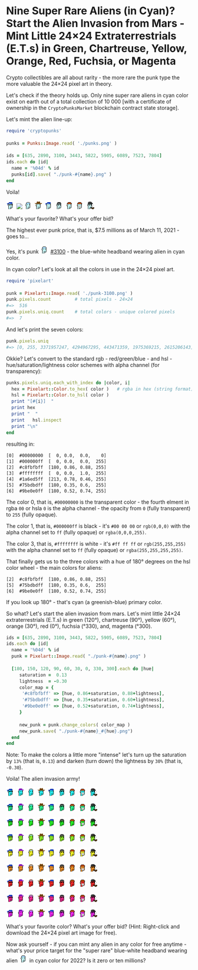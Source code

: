 # Nine Super Rare Aliens (in Cyan)? Start the Alien Invasion from Mars - Mint Little 24×24 Extraterrestrials (E.T.s) in Green, Chartreuse, Yellow, Orange, Red, Fuchsia, or Magenta


Crypto collectibles are all about rarity - the more rare the punk type the more valuable the 24×24 pixel art in theory.

Let's check if the theory holds up. Only nine super rare aliens
in cyan color exist on earth
out of a total collection of 10 000
[with a certificate of ownership in the `CryptoPunksMarket` blockchain contract state storage].

Let's mint the alien line-up:


``` ruby
require 'cryptopunks'

punks = Punks::Image.read( './punks.png' )

ids = [635, 2890, 3100, 3443, 5822, 5905, 6089, 7523, 7804]
ids.each do |id|
  name = '%04d' % id
  punks[id].save( "./punk-#{name}.png" )
end
```

Voila!

![](i/punk-0635.png)
![](i/punk-2890.png)
![](i/punk-3100.png)
![](i/punk-3443.png)
![](i/punk-5822.png)
![](i/punk-5905.png)
![](i/punk-6089.png)
![](i/punk-7523.png)
![](i/punk-7804.png)


What's your favorite? What's your offer bid?


The highest ever punk price, that is, $7.5 millions
as of March 11, 2021 - goes to...


Yes, it's punk ![](i/punk-3100.png) [#3100](https://www.larvalabs.com/cryptopunks/details/3100) - the blue-white headband wearing alien
in cyan color.



In cyan color? Let's look at all the colors in use in the
24×24 pixel art.

``` ruby
require 'pixelart'

punk = Pixelart::Image.read( './punk-3100.png' )
punk.pixels.count         # total pixels - 24×24
#=>  516
punk.pixels.uniq.count    # total colors - unique colored pixels
#=>  7
```

And let's print the seven colors:

``` ruby
punk.pixels.uniq
#=> [0, 255, 3371957247, 4294967295, 443471359, 1975369215, 2615206143]
```

Okkie?
Let's convert to the standard rgb - red/green/blue -
and hsl - hue/saturation/lightness color schemes
with alpha channel (for transparency):

``` ruby
punks.pixels.uniq.each_with_index do |color, i|
  hex = Pixelart::Color.to_hex( color )   # rgba in hex (string format)
  hsl = Pixelart::Color.to_hsl( color )
  print "[#{i}]  "
  print hex
  print "  "
  print   hsl.inspect
  print "\n"
end
```

resulting in:

```
[0]  #00000000  [  0, 0.0,  0.0,    0]
[1]  #000000ff  [  0, 0.0,  0.0,  255]
[2]  #c8fbfbff  [180, 0.86, 0.88, 255]
[3]  #ffffffff  [  0, 0.0,  1.0,  255]
[4]  #1a6ed5ff  [213, 0.78, 0.46, 255]
[5]  #75bdbdff  [180, 0.35, 0.6,  255]
[6]  #9be0e0ff  [180, 0.52, 0.74, 255]
```

The color 0, that is, `#00000000` is the transparent color -
the fourth elment in rgba `00` or hsla `0` is the alpha channel - the opacity from
`0` (fully transparent) to `255` (fully opaque).

The color 1, that is, `#000000ff` is black -
it's `#00 00 00` or `rgb(0,0,0)`
with the alpha channel set to `ff` (fully opaque)
or `rgba(0,0,0,255)`.

The color 3, that is, `#ffffffff` is white -
it's `#ff ff ff` or `rgb(255,255,255)`
with the alpha channel set to `ff` (fully opaque)
or `rgba(255,255,255,255)`.


That finally gets us to the three colors with
a hue of 180° degrees on the hsl color wheel -
the main colors for aliens:

```
[2]  #c8fbfbff  [180, 0.86, 0.88, 255]
[5]  #75bdbdff  [180, 0.35, 0.6,  255]
[6]  #9be0e0ff  [180, 0.52, 0.74, 255]
```

If you look up 180° -
that's cyan (a greenish-blue) primary color.


So what?  Let's start
the alien invasion from mars.
Let's mint little 24×24 extraterrestrials (E.T.s)
in  green (120°), chartreuse (90°), yellow (60°),
orange (30°), red (0°), fuchsia (°330), and, magenta (°300).


``` ruby
ids = [635, 2890, 3100, 3443, 5822, 5905, 6089, 7523, 7804]
ids.each do |id|
  name = '%04d' % id
  punk = Pixelart::Image.read( "./punk-#{name}.png" )

  [180, 150, 120, 90, 60, 30, 0, 330, 300].each do |hue|
     saturation =  0.13
     lightness  = -0.30
     color_map = {
      '#c8fbfbff' => [hue, 0.86+saturation, 0.88+lightness],
      '#75bdbdff' => [hue, 0.35+saturation, 0.60+lightness],
      '#9be0e0ff' => [hue, 0.52+saturation, 0.74+lightness],
     }

     new_punk = punk.change_colors( color_map )
     new_punk.save( "./punk-#{name}_#{hue}.png")
  end
end
```

Note: To make the colors a little more "intense"
let's turn up the saturation by `13%` (that is, `0.13`)
and darken (turn down) the lightness by `30%` (that is, `-0.30`).

Voila! The alien invasion army!


![](i/punk-0635_180.png)
![](i/punk-2890_180.png)
![](i/punk-3100_180.png)
![](i/punk-3443_180.png)
![](i/punk-5822_180.png)
![](i/punk-5905_180.png)
![](i/punk-6089_180.png)
![](i/punk-7523_180.png)
![](i/punk-7804_180.png)

![](i/punk-0635_150.png)
![](i/punk-2890_150.png)
![](i/punk-3100_150.png)
![](i/punk-3443_150.png)
![](i/punk-5822_150.png)
![](i/punk-5905_150.png)
![](i/punk-6089_150.png)
![](i/punk-7523_150.png)
![](i/punk-7804_150.png)

![](i/punk-0635_120.png)
![](i/punk-2890_120.png)
![](i/punk-3100_120.png)
![](i/punk-3443_120.png)
![](i/punk-5822_120.png)
![](i/punk-5905_120.png)
![](i/punk-6089_120.png)
![](i/punk-7523_120.png)
![](i/punk-7804_120.png)

![](i/punk-0635_90.png)
![](i/punk-2890_90.png)
![](i/punk-3100_90.png)
![](i/punk-3443_90.png)
![](i/punk-5822_90.png)
![](i/punk-5905_90.png)
![](i/punk-6089_90.png)
![](i/punk-7523_90.png)
![](i/punk-7804_90.png)

![](i/punk-0635_60.png)
![](i/punk-2890_60.png)
![](i/punk-3100_60.png)
![](i/punk-3443_60.png)
![](i/punk-5822_60.png)
![](i/punk-5905_60.png)
![](i/punk-6089_60.png)
![](i/punk-7523_60.png)
![](i/punk-7804_60.png)

![](i/punk-0635_30.png)
![](i/punk-2890_30.png)
![](i/punk-3100_30.png)
![](i/punk-3443_30.png)
![](i/punk-5822_30.png)
![](i/punk-5905_30.png)
![](i/punk-6089_30.png)
![](i/punk-7523_30.png)
![](i/punk-7804_30.png)

![](i/punk-0635_0.png)
![](i/punk-2890_0.png)
![](i/punk-3100_0.png)
![](i/punk-3443_0.png)
![](i/punk-5822_0.png)
![](i/punk-5905_0.png)
![](i/punk-6089_0.png)
![](i/punk-7523_0.png)
![](i/punk-7804_0.png)

![](i/punk-0635_330.png)
![](i/punk-2890_330.png)
![](i/punk-3100_330.png)
![](i/punk-3443_330.png)
![](i/punk-5822_330.png)
![](i/punk-5905_330.png)
![](i/punk-6089_330.png)
![](i/punk-7523_330.png)
![](i/punk-7804_330.png)

![](i/punk-0635_300.png)
![](i/punk-2890_300.png)
![](i/punk-3100_300.png)
![](i/punk-3443_300.png)
![](i/punk-5822_300.png)
![](i/punk-5905_300.png)
![](i/punk-6089_300.png)
![](i/punk-7523_300.png)
![](i/punk-7804_300.png)



What's your favorite color? What's your offer bid?
(Hint: Right-click and download the 24×24 pixel art image for free).



Now ask yourself - if you can mint any alien in any color for free anytime - what's your price target for
the "super rare"
 blue-white headband wearing alien ![](i/punk-3100.png)
in cyan color for 2022?  Is it zero or ten millions?




